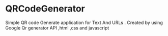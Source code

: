 # QRCodeGenerator
Simple QR code Generate application for Text And URLs . Created by using Google Qr generator API ,html ,css and javascript 
